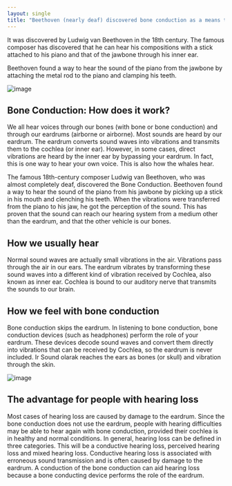 ```yaml
---
layout: single
title: "Beethoven (nearly deaf) discovered bone conduction as a means to hear his piano by clenching a rod (attached to the piano) between his teeth"
---
```

It was discovered by Ludwig van Beethoven in the 18th century. The famous composer has discovered that he can hear his compositions with a stick attached to his piano and that of the jawbone through his inner ear.

Beethoven found a way to hear the sound of the piano from the jawbone by attaching the metal rod to the piano and clamping his teeth.

![image](https://pbs.twimg.com/media/DmAsJjTV4AAm5pB.jpg)

Bone Conduction: How does it work?
-
We all hear voices through our bones (with bone or bone conduction) and through our eardrums (airborne or airborne). Most sounds are heard by our eardrum. The eardrum converts sound waves into vibrations and transmits them to the cochlea (or inner ear). However, in some cases, direct vibrations are heard by the inner ear by bypassing your eardrum. In fact, this is one way to hear your own voice. This is also how the whales hear.

The famous 18th-century composer Ludwig van Beethoven, who was almost completely deaf, discovered the Bone Conduction. Beethoven found a way to hear the sound of the piano from his jawbone by picking up a stick in his mouth and clenching his teeth. When the vibrations were transferred from the piano to his jaw, he got the perception of the sound. This has proven that the sound can reach our hearing system from a medium other than the eardrum, and that the other vehicle is our bones.

<script async src="//pagead2.googlesyndication.com/pagead/js/adsbygoogle.js"></script>
<ins class="adsbygoogle"
     style="display:block; text-align:center;"
     data-ad-layout="in-article"
     data-ad-format="fluid"
     data-ad-client="ca-pub-7868661326160958"
     data-ad-slot="3072558811"></ins>
<script>
     (adsbygoogle = window.adsbygoogle || []).push({});
</script>

How we usually hear
-
Normal sound waves are actually small vibrations in the air. Vibrations pass through the air in our ears. The eardrum vibrates by transforming these sound waves into a different kind of vibration received by Cochlea, also known as inner ear. Cochlea is bound to our auditory nerve that transmits the sounds to our brain.


How we feel with bone conduction
-
Bone conduction skips the eardrum. In listening to bone conduction, bone conduction devices (such as headphones) perform the role of your eardrum. These devices decode sound waves and convert them directly into vibrations that can be received by Cochlea, so the eardrum is never included. Ir Sound olarak reaches the ears as bones (or skull) and vibration through the skin.

![image](https://motorbikewriter.com/content/uploads/2015/09/bae_systems-bone_conduction_v5-492x300.jpg)

The advantage for people with hearing loss
-
Most cases of hearing loss are caused by damage to the eardrum. Since the bone conduction does not use the eardrum, people with hearing difficulties may be able to hear again with bone conduction, provided their cochlea is in healthy and normal conditions.
In general, hearing loss can be defined in three categories. This will be a conductive hearing loss, perceived hearing loss and mixed hearing loss. Conductive hearing loss is associated with erroneous sound transmission and is often caused by damage to the eardrum. A conduction of the bone conduction can aid hearing loss because a bone conducting device performs the role of the eardrum.
